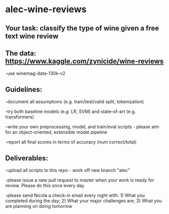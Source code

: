 # alec-wine-reviews

## Your task: classify the type of wine given a free text wine review

## The data: https://www.kaggle.com/zynicide/wine-reviews
-use winemag-data-130k-v2

## Guidelines: 
-document all assumptions (e.g. train/test/valid split, tokenization)  

-try both baseline models (e.g. LR, SVM) and state-of-art (e.g. transformers)  

-write your own preprocessing, model, and train/eval scripts - please aim for an object-oriented, extensible model pipeline  

-report all final scores in terms of accuracy (num correct/total)  

## Deliverables: 
-upload all scripts to this repo - work off new branch "alec"  

-please issue a new pull request to master when your work is ready for review. Please do this once every day  

-please send Nicola a check-in email every night with: 1) What you completed during the day; 2) What your major challenges are; 3) What you are planning on doing tomorrow  
